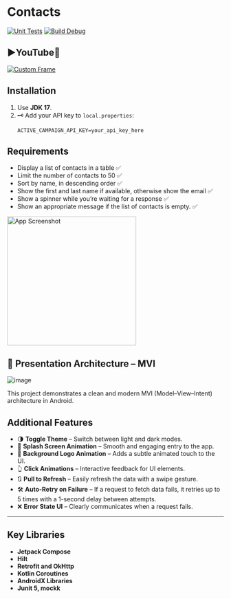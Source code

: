 # Contacts
[![Unit Tests](https://github.com/Falon452/Contacts/actions/workflows/unit_test.yml/badge.svg?branch=main)](https://github.com/Falon452/Contacts/actions/workflows/unit_test.yml)
[![Build Debug](https://github.com/Falon452/Contacts/actions/workflows/build_debug.yml/badge.svg)](https://github.com/Falon452/Contacts/actions/workflows/build_debug.yml)

## ▶️YouTube🔴

[![Custom Frame](https://img.youtube.com/vi/jNcroWeECBE/0.jpg)](https://youtube.com/shorts/jNcroWeECBE)

## Installation
1. Use **JDK 17**.
2. 🗝️ Add your API key to `local.properties`:
   ```properties
   ACTIVE_CAMPAIGN_API_KEY=your_api_key_here

## Requirements

- Display a list of contacts in a table ✅
- Limit the number of contacts to 50 ✅
- Sort by name, in descending order ✅
- Show the first and last name if available, otherwise show the email ✅
- Show a spinner while you’re waiting for a response ✅
- Show an appropriate message if the list of contacts is empty. ✅

<img src="https://github.com/user-attachments/assets/80099ec9-d9cb-4e53-8ab0-7b7a27ae29f9" width="300" alt="App Screenshot">

## 🧱 Presentation Architecture – MVI
![image](https://github.com/user-attachments/assets/534b699c-1767-452d-bd89-ffd9738c7d7e)

This project demonstrates a clean and modern MVI (Model–View–Intent) architecture in Android.

## Additional Features

- 🌗 **Toggle Theme** – Switch between light and dark modes.
- 🚀 **Splash Screen Animation** – Smooth and engaging entry to the app.
- 🔄 **Background Logo Animation** – Adds a subtle animated touch to the UI.
- 👆 **Click Animations** – Interactive feedback for UI elements.
- 🔃 **Pull to Refresh** – Easily refresh the data with a swipe gesture.
- 🛠️ **Auto-Retry on Failure** – If a request to fetch data fails, it retries up to 5 times with a 1-second delay between attempts.
- ❌ **Error State UI** – Clearly communicates when a request fails.

---

## Key Libraries

- **Jetpack Compose**
- **Hilt**
- **Retrofit and OkHttp**
- **Kotlin Coroutines**
- **AndroidX Libraries**
- **Junit 5, mockk**
  
